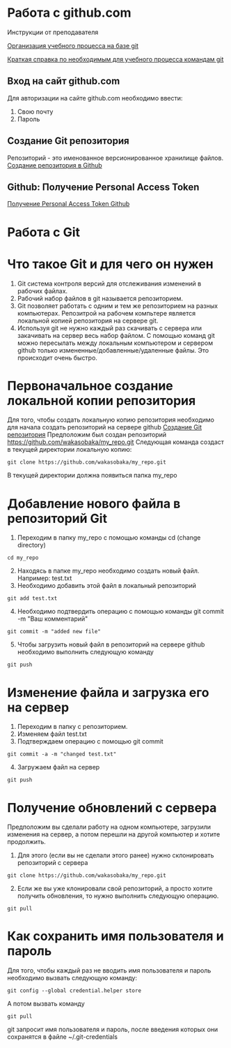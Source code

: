 # Работа с github.com

Инструкции от преподавателя

[Организация учебного процесса на базе git](https://github.com/Vibof/Organizer/blob/master/workorg.md)

[Краткая справка по необходимым для учебного процесса командам git](https://github.com/Vibof/Organizer/blob/master/gitref.md)

## Вход на сайт github.com
Для авторизации на сайте github.com необходимо ввести:
1. Свою почту
2. Пароль

## Создание Git репозитория
Репозиторий - это именованное версионированное хранилище файлов.
[Создание репозитория в Github](github_create_repo.md)

## Github: Получение Personal Access Token
[Получение Personal Access Token Github](github_token.md)

# Работа с Git

# Что такое Git и для чего он нужен
1. Git система контроля версий для отслеживания изменений в рабочих файлах. 
2. Рабочий набор файлов в git называется репозиторием.
3. Git позволяет работать с одним и тем же репозиторием на разных компьютерах. Репозитрой на рабочем компьтере является локальной копией репозитория на сервере git.
4. Используя git не нужно каждый раз скачивать с сервера или закачивать на сервер весь набор файлом. С помощью команд git можно пересылать между локальным компьютером и сервером github только измененные/добавленные/удаленные файлы. Это происходит очень быстро.

# Первоначальное создание локальной копии репозитория
Для того, чтобы создать локальную копию репозитория необходимо для начала создать репозиторий на сервере github [Создание Git репозитория](github_create_repo.md)
Предположим был создан репозиторий https://github.com/wakasobaka/my_repo.git
Следующая команда создаст в текущей директории локальную копию:
```
git clone https://github.com/wakasobaka/my_repo.git
```
В текущей директории должна появиться папка my_repo

# Добавление нового файла в репозиторий Git
1. Переходим в папку my_repo с помощью команды cd (change directory)
```
cd my_repo
```
2. Находясь в папке my_repo необходимо создать новый файл. Например: test.txt
3. Необходимо добавить этой файл в локальный репозиторий
```
git add test.txt
```
4. Необходимо подтвердить операцию с помощью команды git commit -m "Ваш комментарий"
```
git commit -m "added new file"
```
5. Чтобы загрузить новый файл в репозиторий на сервере github необходимо выполнить следующую команду
```
git push
```

# Изменение файла и загрузка его на сервер
1. Переходим в папку с репозиторием.
2. Изменяем файл test.txt
3. Подтверждаем операцию с помощью git commit
```
git commit -a -m "changed test.txt"
```
4. Загружаем файл на сервер
```
git push
```

# Получение обновлений с сервера
Предположим вы сделали работу на одном компьютере, загрузили изменения на сервер, а потом перешли на другой компьютер и хотите продолжить.
1. Для этого (если вы не сделали этого ранее) нужно склонировать репозиторий с сервера
```
git clone https://github.com/wakasobaka/my_repo.git
```
2. Если же вы уже клонировали свой репозиторий, а просто хотите получить обновления, то нужно выполнить следующую операцию. 
```
git pull
```

# Как сохранить имя пользователя и пароль
Для того, чтобы каждый раз не вводить имя пользователя и пароль необходимо вызвать следующую команду:
```    
git config --global credential.helper store
```    
А потом вызвать команду
```    
git pull
```
git запросит имя пользователя и пароль, после введения которых они сохранятся в файле ~/.git-credentials
